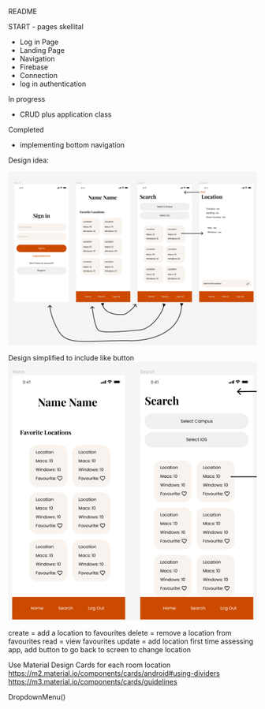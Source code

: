 README

START - pages skellital 
- Log in Page
- Landing Page
- Navigation 
- Firebase 
- Connection
- log in authentication 

In progress 
- CRUD plus application class


Completed
- implementing bottom navigation


Design idea: 

![img.png](img.png)

Design simplified to include like button 
![img_1.png](img_1.png)



create = add a location to favourites 
delete = remove a location from favourites 
read = view favourites 
update = add location first time assessing app, add button to go back to screen to change location 


Use Material Design Cards for each room location  https://m2.material.io/components/cards/android#using-dividers  https://m3.material.io/components/cards/guidelines

DropdownMenu()